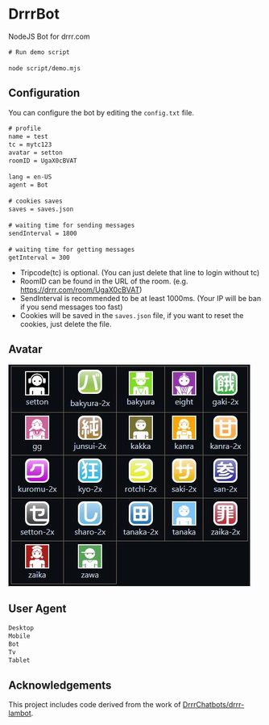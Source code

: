 # DrrrBot

NodeJS Bot for drrr.com



```
# Run demo script

node script/demo.mjs
```



## Configuration
You can configure the bot by editing the `config.txt` file.

```
# profile
name = test
tc = mytc123
avatar = setton
roomID = UgaX0cBVAT

lang = en-US
agent = Bot

# cookies saves
saves = saves.json

# waiting time for sending messages
sendInterval = 1800

# waiting time for getting messages
getInterval = 300
```
* Tripcode(tc) is optional. (You can just delete that line to login without tc)
* RoomID can be found in the URL of the room. (e.g. https://drrr.com/room/UgaX0cBVAT)
* SendInterval is recommended to be at least 1000ms. (Your IP will be ban if you send messages too fast)
* Cookies will be saved in the `saves.json` file, if you want to reset the cookies, just delete the file.
  



## Avatar
![Avatar](avatar.jpg)

## User Agent
```
Desktop
Mobile
Bot
Tv
Tablet
```




## Acknowledgements

This project includes code derived from the work of [DrrrChatbots/drrr-lambot](https://github.com/DrrrChatbots/drrr-lambot).

